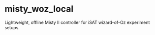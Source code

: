 # misty_woz_local
Lightweight, offline Misty II controller for iSAT wizard-of-Oz experiment setups.

